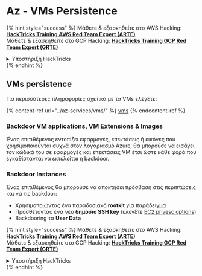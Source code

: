 # Az - VMs Persistence

{% hint style="success" %}
Μάθετε & εξασκηθείτε στο AWS Hacking:<img src="../../../.gitbook/assets/image (1) (1) (1) (1).png" alt="" data-size="line">[**HackTricks Training AWS Red Team Expert (ARTE)**](https://training.hacktricks.xyz/courses/arte)<img src="../../../.gitbook/assets/image (1) (1) (1) (1).png" alt="" data-size="line">\
Μάθετε & εξασκηθείτε στο GCP Hacking: <img src="../../../.gitbook/assets/image (2) (1).png" alt="" data-size="line">[**HackTricks Training GCP Red Team Expert (GRTE)**<img src="../../../.gitbook/assets/image (2) (1).png" alt="" data-size="line">](https://training.hacktricks.xyz/courses/grte)

<details>

<summary>Υποστήριξη HackTricks</summary>

* Ελέγξτε τα [**σχέδια συνδρομής**](https://github.com/sponsors/carlospolop)!
* **Εγγραφείτε στην** 💬 [**ομάδα Discord**](https://discord.gg/hRep4RUj7f) ή στην [**ομάδα telegram**](https://t.me/peass) ή **ακολουθήστε** μας στο **Twitter** 🐦 [**@hacktricks\_live**](https://twitter.com/hacktricks_live)**.**
* **Μοιραστείτε κόλπα hacking υποβάλλοντας PRs στα** [**HackTricks**](https://github.com/carlospolop/hacktricks) και [**HackTricks Cloud**](https://github.com/carlospolop/hacktricks-cloud) github repos.

</details>
{% endhint %}

## VMs persistence

Για περισσότερες πληροφορίες σχετικά με τα VMs ελέγξτε:

{% content-ref url="../az-services/vms/" %}
[vms](../az-services/vms/)
{% endcontent-ref %}

### Backdoor VM applications, VM Extensions & Images <a href="#backdoor-instances" id="backdoor-instances"></a>

Ένας επιτιθέμενος εντοπίζει εφαρμογές, επεκτάσεις ή εικόνες που χρησιμοποιούνται συχνά στον λογαριασμό Azure, θα μπορούσε να εισάγει τον κώδικά του σε εφαρμογές και επεκτάσεις VM έτσι ώστε κάθε φορά που εγκαθίστανται να εκτελείται η backdoor.

### Backdoor Instances <a href="#backdoor-instances" id="backdoor-instances"></a>

Ένας επιτιθέμενος θα μπορούσε να αποκτήσει πρόσβαση στις περιπτώσεις και να τις backdoor:

* Χρησιμοποιώντας ένα παραδοσιακό **rootkit** για παράδειγμα
* Προσθέτοντας ένα νέο **δημόσιο SSH key** (ελέγξτε [EC2 privesc options](https://cloud.hacktricks.xyz/pentesting-cloud/aws-security/aws-privilege-escalation/aws-ec2-privesc))
* Backdooring τα **User Data**

{% hint style="success" %}
Μάθετε & εξασκηθείτε στο AWS Hacking:<img src="../../../.gitbook/assets/image (1) (1) (1) (1).png" alt="" data-size="line">[**HackTricks Training AWS Red Team Expert (ARTE)**](https://training.hacktricks.xyz/courses/arte)<img src="../../../.gitbook/assets/image (1) (1) (1) (1).png" alt="" data-size="line">\
Μάθετε & εξασκηθείτε στο GCP Hacking: <img src="../../../.gitbook/assets/image (2) (1).png" alt="" data-size="line">[**HackTricks Training GCP Red Team Expert (GRTE)**<img src="../../../.gitbook/assets/image (2) (1).png" alt="" data-size="line">](https://training.hacktricks.xyz/courses/grte)

<details>

<summary>Υποστήριξη HackTricks</summary>

* Ελέγξτε τα [**σχέδια συνδρομής**](https://github.com/sponsors/carlospolop)!
* **Εγγραφείτε στην** 💬 [**ομάδα Discord**](https://discord.gg/hRep4RUj7f) ή στην [**ομάδα telegram**](https://t.me/peass) ή **ακολουθήστε** μας στο **Twitter** 🐦 [**@hacktricks\_live**](https://twitter.com/hacktricks_live)**.**
* **Μοιραστείτε κόλπα hacking υποβάλλοντας PRs στα** [**HackTricks**](https://github.com/carlospolop/hacktricks) και [**HackTricks Cloud**](https://github.com/carlospolop/hacktricks-cloud) github repos.

</details>
{% endhint %}
